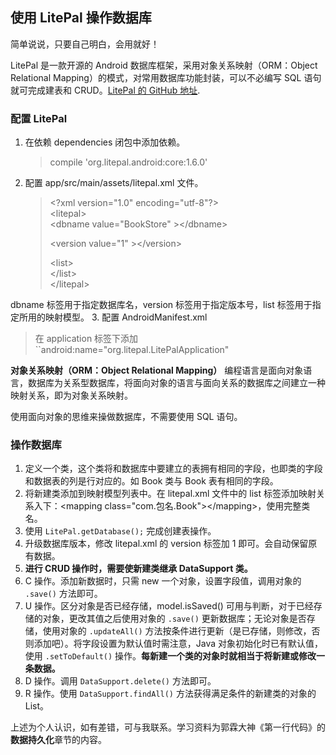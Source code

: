 ## 使用 LitePal 操作数据库

简单说说，只要自己明白，会用就好！

LitePal 是一款开源的 Android 数据库框架，采用对象关系映射（ORM：Object Relational Mapping）的模式，对常用数据库功能封装，可以不必编写 SQL 语句就可完成建表和 CRUD。[LitePal 的 GitHub 地址](https://github.com/LitePalFramework/LitePal).

### 配置 LitePal

1. 在依赖 dependencies 闭包中添加依赖。
   > compile 'org.litepal.android:core:1.6.0'
2. 配置 app/src/main/assets/litepal.xml 文件。

   > &lt;?xml version="1.0" encoding="utf-8"?&gt;  
   > &lt;litepal&gt;  
   >  &lt;dbname value="BookStore" &gt;&lt;/dbname&gt;
   >
   >  &lt;version value="1" &gt;&lt;/version&gt;
   >
   >  &lt;list&gt;  
   >  &lt;/list&gt;  
   > &lt;/litepal&gt;
 
 dbname 标签用于指定数据库名，version 标签用于指定版本号，list 标签用于指定所用的映射模型。
3. 配置 AndroidManifest.xml
 > 在 application 标签下添加 ``android:name="org.litepal.LitePalApplication"

**对象关系映射（ORM：Object Relational Mapping）**
编程语言是面向对象语言，数据库为关系型数据库，将面向对象的语言与面向关系的数据库之间建立一种映射关系，即为对象关系映射。

使用面向对象的思维来操做数据库，不需要使用 SQL 语句。

### 操作数据库

1. 定义一个类，这个类将和数据库中要建立的表拥有相同的字段，也即类的字段和数据表的列是行对应的。如 Book 类与 Book 表有相同的字段。
2. 将新建类添加到映射模型列表中。在 litepal.xml 文件中的 list 标签添加映射关系入下：&lt;mapping class="com.包名.Book"&gt;&lt;/mapping&gt;，使用完整类名。
3. 使用 ``LitePal.getDatabase();`` 完成创建表操作。
4. 升级数据库版本，修改 litepal.xml 的 version 标签加 1 即可。会自动保留原有数据。
5. **进行 CRUD 操作时，需要使新建类继承 DataSupport 类。**
6. C 操作。添加新数据时，只需 new 一个对象，设置字段值，调用对象的 ``.save()`` 方法即可。
7. U 操作。区分对象是否已经存储，model.isSaved() 可用与判断，对于已经存储的对象，更改其值之后使用对象的 ``.save()`` 更新数据库；无论对象是否存储，使用对象的 ``.updateAll()`` 方法按条件进行更新（是已存储，则修改，否则添加吧）。将字段设置为默认值时需注意，Java 对象初始化时已有默认值，使用 ``.setToDefault()`` 操作。**每新建一个类的对象时就相当于将新建或修改一条数据。**
8. D 操作。调用 ``DataSupport.delete()`` 方法即可。
9. R 操作。使用 ``DataSupport.findAll()`` 方法获得满足条件的新建类的对象的 List。


上述为个人认识，如有差错，可与我联系。学习资料为郭霖大神《第一行代码》的**数据持久化**章节的内容。

  
 



